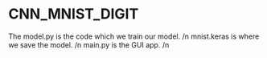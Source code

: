 # CNN_MNIST_DIGIT

The model.py is the code which we train our model. /n
mnist.keras is where we save the model. /n
main.py is the GUI app. /n
